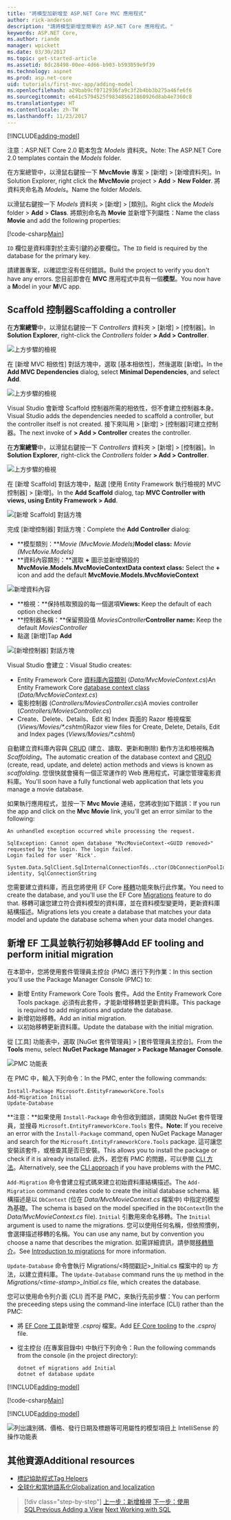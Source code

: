 ```yaml
---
title: "將模型加新增至 ASP.NET Core MVC 應用程式"
author: rick-anderson
description: "請將模型新增至簡單的 ASP.NET Core 應用程式。"
keywords: ASP.NET Core,
ms.author: riande
manager: wpickett
ms.date: 03/30/2017
ms.topic: get-started-article
ms.assetid: 8dc28498-00ee-4d66-b903-b593059e9f39
ms.technology: aspnet
ms.prod: asp.net-core
uid: tutorials/first-mvc-app/adding-model
ms.openlocfilehash: a29bab9cf0712936fa9c3f2b4bb3b275a46fe6f6
ms.sourcegitcommit: e641c5794525f983485621860926d8ab4e7360c8
ms.translationtype: HT
ms.contentlocale: zh-TW
ms.lasthandoff: 11/23/2017
---
```

[!INCLUDE[adding-model](../../includes/mvc-intro/adding-model1.md)]

<span data-ttu-id="6ccab-104">注意：ASP.NET Core 2.0 範本包含 *Models* 資料夾。</span><span class="sxs-lookup"><span data-stu-id="6ccab-104">Note: The ASP.NET Core 2.0 templates contain the *Models* folder.</span></span>

<span data-ttu-id="6ccab-105">在方案總管中，以滑鼠右鍵按一下 **MvcMovie** 專案 > [新增] > [新增資料夾]。</span><span class="sxs-lookup"><span data-stu-id="6ccab-105">In Solution Explorer, right click the **MvcMovie** project > **Add** > **New Folder**.</span></span> <span data-ttu-id="6ccab-106">將資料夾命名為 *Models*。</span><span class="sxs-lookup"><span data-stu-id="6ccab-106">Name the folder *Models*.</span></span>

<span data-ttu-id="6ccab-107">以滑鼠右鍵按一下 *Models* 資料夾 > [新增] > [類別]。</span><span class="sxs-lookup"><span data-stu-id="6ccab-107">Right click the *Models* folder > **Add** > **Class**.</span></span> <span data-ttu-id="6ccab-108">將類別命名為 **Movie** 並新增下列屬性：</span><span class="sxs-lookup"><span data-stu-id="6ccab-108">Name the class **Movie** and add the following properties:</span></span>

[!code-csharp[Main](../../tutorials/first-mvc-app/start-mvc/sample/MvcMovie/Models/MovieNoEF.cs?name=snippet_1)]

<span data-ttu-id="6ccab-109">`ID` 欄位是資料庫對於主索引鍵的必要欄位。</span><span class="sxs-lookup"><span data-stu-id="6ccab-109">The `ID` field is required by the database for the primary key.</span></span> 

<span data-ttu-id="6ccab-110">請建置專案，以確認您沒有任何錯誤。</span><span class="sxs-lookup"><span data-stu-id="6ccab-110">Build the project to verify you don't have any errors.</span></span> <span data-ttu-id="6ccab-111">您目前即會在 **MVC** 應用程式中具有一個**模型**。</span><span class="sxs-lookup"><span data-stu-id="6ccab-111">You now have a **M**odel in your **M**VC app.</span></span>

## <a name="scaffolding-a-controller"></a><span data-ttu-id="6ccab-112">Scaffold 控制器</span><span class="sxs-lookup"><span data-stu-id="6ccab-112">Scaffolding a controller</span></span>

<span data-ttu-id="6ccab-113">在**方案總管**中，以滑鼠右鍵按一下 *Controllers* 資料夾 > [新增] > [控制器]。</span><span class="sxs-lookup"><span data-stu-id="6ccab-113">In **Solution Explorer**, right-click the *Controllers* folder **> Add > Controller**.</span></span>

![上方步驟的檢視](adding-model/_static/add_controller.png)

<span data-ttu-id="6ccab-115">在 [新增 MVC 相依性] 對話方塊中，選取 [基本相依性]，然後選取 [新增]。</span><span class="sxs-lookup"><span data-stu-id="6ccab-115">In the **Add MVC Dependencies** dialog, select **Minimal Dependencies**, and select **Add**.</span></span>

![上方步驟的檢視](adding-model/_static/add_depend.png)

<span data-ttu-id="6ccab-117">Visual Studio 會新增 Scaffold 控制器所需的相依性，但不會建立控制器本身。</span><span class="sxs-lookup"><span data-stu-id="6ccab-117">Visual Studio adds the dependencies needed to scaffold a controller, but the controller itself is not created.</span></span> <span data-ttu-id="6ccab-118">接下來叫用 > [新增] > [控制器]可建立控制器。</span><span class="sxs-lookup"><span data-stu-id="6ccab-118">The next invoke of **> Add > Controller** creates the controller.</span></span> 

<span data-ttu-id="6ccab-119">在**方案總管**中，以滑鼠右鍵按一下 *Controllers* 資料夾 > [新增] > [控制器]。</span><span class="sxs-lookup"><span data-stu-id="6ccab-119">In **Solution Explorer**, right-click the *Controllers* folder **> Add > Controller**.</span></span>

![上方步驟的檢視](adding-model/_static/add_controller.png)

<span data-ttu-id="6ccab-121">在 [新增 Scaffold] 對話方塊中，點選 [使用 Entity Framework 執行檢視的 MVC 控制器] > [新增]。</span><span class="sxs-lookup"><span data-stu-id="6ccab-121">In the **Add Scaffold** dialog, tap **MVC Controller with views, using Entity Framework > Add**.</span></span>

![[新增 Scaffold] 對話方塊](adding-model/_static/add_scaffold2.png)

<span data-ttu-id="6ccab-123">完成 [新增控制器] 對話方塊：</span><span class="sxs-lookup"><span data-stu-id="6ccab-123">Complete the **Add Controller** dialog:</span></span>

* <span data-ttu-id="6ccab-124">**模型類別：***Movie (MvcMovie.Models)*</span><span class="sxs-lookup"><span data-stu-id="6ccab-124">**Model class:** *Movie (MvcMovie.Models)*</span></span>
* <span data-ttu-id="6ccab-125">**資料內容類別：**選取 **+** 圖示並新增預設的 **MvcMovie.Models.MvcMovieContext**</span><span class="sxs-lookup"><span data-stu-id="6ccab-125">**Data context class:** Select the **+** icon and add the default **MvcMovie.Models.MvcMovieContext**</span></span>

![新增資料內容](adding-model/_static/dc.png)

* <span data-ttu-id="6ccab-127">**檢視：**保持核取預設的每一個選項</span><span class="sxs-lookup"><span data-stu-id="6ccab-127">**Views:** Keep the default of each option checked</span></span>
* <span data-ttu-id="6ccab-128">**控制器名稱：**保留預設值 *MoviesController*</span><span class="sxs-lookup"><span data-stu-id="6ccab-128">**Controller name:** Keep the default *MoviesController*</span></span>
* <span data-ttu-id="6ccab-129">點選 [新增]</span><span class="sxs-lookup"><span data-stu-id="6ccab-129">Tap **Add**</span></span>

![[新增控制器] 對話方塊](adding-model/_static/add_controller2.png)

<span data-ttu-id="6ccab-131">Visual Studio 會建立：</span><span class="sxs-lookup"><span data-stu-id="6ccab-131">Visual Studio creates:</span></span>

* <span data-ttu-id="6ccab-132">Entity Framework Core [資料庫內容類別](xref:data/ef-mvc/intro#create-the-database-context) (*Data/MvcMovieContext.cs*)</span><span class="sxs-lookup"><span data-stu-id="6ccab-132">An Entity Framework Core [database context class](xref:data/ef-mvc/intro#create-the-database-context) (*Data/MvcMovieContext.cs*)</span></span>
* <span data-ttu-id="6ccab-133">電影控制器 (*Controllers/MoviesController.cs*)</span><span class="sxs-lookup"><span data-stu-id="6ccab-133">A movies controller (*Controllers/MoviesController.cs*)</span></span>
* <span data-ttu-id="6ccab-134">Create、Delete、Details、Edit 和 Index 頁面的 Razor 檢視檔案 (*Views/Movies/&ast;.cshtml*)</span><span class="sxs-lookup"><span data-stu-id="6ccab-134">Razor view files for Create, Delete, Details, Edit and Index pages (*Views/Movies/&ast;.cshtml*)</span></span>

<span data-ttu-id="6ccab-135">自動建立資料庫內容與 [CRUD](https://wikipedia.org/wiki/Create,_read,_update_and_delete) (建立、讀取、更新和刪除) 動作方法和檢視稱為 *Scaffolding*。</span><span class="sxs-lookup"><span data-stu-id="6ccab-135">The automatic creation of the database context and [CRUD](https://wikipedia.org/wiki/Create,_read,_update_and_delete) (create, read, update, and delete) action methods and views is known as *scaffolding*.</span></span> <span data-ttu-id="6ccab-136">您很快就會擁有一個正常運作的 Web 應用程式，可讓您管理電影資料庫。</span><span class="sxs-lookup"><span data-stu-id="6ccab-136">You'll soon have a fully functional web application that lets you manage a movie database.</span></span>

<span data-ttu-id="6ccab-137">如果執行應用程式，並按一下 **Mvc Movie** 連結，您將收到如下錯誤：</span><span class="sxs-lookup"><span data-stu-id="6ccab-137">If you run the app and click on the **Mvc Movie** link, you'll get an error similar to the following:</span></span>

```
An unhandled exception occurred while processing the request.

SqlException: Cannot open database "MvcMovieContext-<GUID removed>" requested by the login. The login failed.
Login failed for user 'Rick'.

System.Data.SqlClient.SqlInternalConnectionTds..ctor(DbConnectionPoolIdentity identity, SqlConnectionString 
```

<span data-ttu-id="6ccab-138">您需要建立資料庫，而且您將使用 EF Core [移轉](xref:data/ef-mvc/migrations)功能來執行此作業。</span><span class="sxs-lookup"><span data-stu-id="6ccab-138">You need to create the database, and you'll use the EF Core [Migrations](xref:data/ef-mvc/migrations) feature to do that.</span></span> <span data-ttu-id="6ccab-139">移轉可讓您建立符合資料模型的資料庫，並在資料模型變更時，更新資料庫結構描述。</span><span class="sxs-lookup"><span data-stu-id="6ccab-139">Migrations lets you create a database that matches your data model and update the database schema when your data model changes.</span></span>

## <a name="add-ef-tooling-and-perform-initial-migration"></a><span data-ttu-id="6ccab-140">新增 EF 工具並執行初始移轉</span><span class="sxs-lookup"><span data-stu-id="6ccab-140">Add EF tooling and perform initial migration</span></span>

<span data-ttu-id="6ccab-141">在本節中，您將使用套件管理員主控台 (PMC) 進行下列作業：</span><span class="sxs-lookup"><span data-stu-id="6ccab-141">In this section you'll use the Package Manager Console (PMC) to:</span></span>

* <span data-ttu-id="6ccab-142">新增 Entity Framework Core Tools 套件。</span><span class="sxs-lookup"><span data-stu-id="6ccab-142">Add the Entity Framework Core Tools package.</span></span> <span data-ttu-id="6ccab-143">必須有此套件，才能新增移轉並更新資料庫。</span><span class="sxs-lookup"><span data-stu-id="6ccab-143">This package is required to add migrations and update the database.</span></span>
* <span data-ttu-id="6ccab-144">新增初始移轉。</span><span class="sxs-lookup"><span data-stu-id="6ccab-144">Add an initial migration.</span></span>
* <span data-ttu-id="6ccab-145">以初始移轉更新資料庫。</span><span class="sxs-lookup"><span data-stu-id="6ccab-145">Update the database with the initial migration.</span></span>

<span data-ttu-id="6ccab-146">從 [工具] 功能表中，選取 [NuGet 套件管理員] > [套件管理員主控台]。</span><span class="sxs-lookup"><span data-stu-id="6ccab-146">From the **Tools** menu, select **NuGet Package Manager > Package Manager Console**.</span></span>

<!-- following image shared with uid: tutorials/razor-pages/model -->
  ![PMC 功能表](adding-model/_static/pmc.png)

<span data-ttu-id="6ccab-148">在 PMC 中，輸入下列命令：</span><span class="sxs-lookup"><span data-stu-id="6ccab-148">In the PMC, enter the following commands:</span></span>

``` PMC
Install-Package Microsoft.EntityFrameworkCore.Tools
Add-Migration Initial
Update-Database
```

<span data-ttu-id="6ccab-149">**注意：**如果使用 `Install-Package` 命令但收到錯誤，請開啟 NuGet 套件管理員，並搜尋 `Microsoft.EntityFrameworkCore.Tools` 套件。</span><span class="sxs-lookup"><span data-stu-id="6ccab-149">**Note:** If you receive an error with the `Install-Package` command, open NuGet Package Manager and search for the `Microsoft.EntityFrameworkCore.Tools` package.</span></span> <span data-ttu-id="6ccab-150">這可讓您安裝該套件，或檢查其是否已安裝。</span><span class="sxs-lookup"><span data-stu-id="6ccab-150">This allows you to install the package or check if it is already installed.</span></span> <span data-ttu-id="6ccab-151">此外，若您有 PMC 的問題，可以參閱 [CLI 方法](#cli)。</span><span class="sxs-lookup"><span data-stu-id="6ccab-151">Alternatively, see the [CLI approach](#cli) if you have problems with the PMC.</span></span>

<span data-ttu-id="6ccab-152">`Add-Migration` 命令會建立程式碼來建立初始資料庫結構描述。</span><span class="sxs-lookup"><span data-stu-id="6ccab-152">The `Add-Migration` command creates code to create the initial database schema.</span></span> <span data-ttu-id="6ccab-153">結構描述是以 `DbContext` (位在 *Data/MvcMovieContext.cs* 檔案中) 中指定的模型為基礎。</span><span class="sxs-lookup"><span data-stu-id="6ccab-153">The schema is based on the model specified in the `DbContext`(In the *Data/MvcMovieContext.cs* file).</span></span> <span data-ttu-id="6ccab-154">`Initial` 引數用來命名移轉。</span><span class="sxs-lookup"><span data-stu-id="6ccab-154">The `Initial` argument is used to name the migrations.</span></span> <span data-ttu-id="6ccab-155">您可以使用任何名稱，但依照慣例，會選擇描述移轉的名稱。</span><span class="sxs-lookup"><span data-stu-id="6ccab-155">You can use any name, but by convention you choose a name that describes the migration.</span></span> <span data-ttu-id="6ccab-156">如需詳細資訊，請參閱[移轉簡介](xref:data/ef-mvc/migrations#introduction-to-migrations)。</span><span class="sxs-lookup"><span data-stu-id="6ccab-156">See [Introduction to migrations](xref:data/ef-mvc/migrations#introduction-to-migrations) for more information.</span></span>

<span data-ttu-id="6ccab-157">`Update-Database` 命令會執行 Migrations/\<時間戳記>_Initial.cs 檔案中的 `Up` 方法，以建立資料庫。</span><span class="sxs-lookup"><span data-stu-id="6ccab-157">The `Update-Database` command runs the `Up` method in the *Migrations/\<time-stamp>_Initial.cs* file, which creates the database.</span></span>

<a name="cli"></a> <span data-ttu-id="6ccab-158">您可以使用命令列介面 (CLI) 而不是 PMC，來執行先前步驟：</span><span class="sxs-lookup"><span data-stu-id="6ccab-158">You can perform the preceeding steps using the command-line interface (CLI) rather than the PMC:</span></span>

* <span data-ttu-id="6ccab-159">將 [EF Core 工具](xref:data/ef-mvc/migrations#entity-framework-core-nuget-packages-for-migrations)新增至 *.csproj* 檔案。</span><span class="sxs-lookup"><span data-stu-id="6ccab-159">Add [EF Core tooling](xref:data/ef-mvc/migrations#entity-framework-core-nuget-packages-for-migrations) to the *.csproj* file.</span></span>
* <span data-ttu-id="6ccab-160">從主控台 (在專案目錄中) 中執行下列命令：</span><span class="sxs-lookup"><span data-stu-id="6ccab-160">Run the following commands from the console (in the project directory):</span></span>

  ```console
  dotnet ef migrations add Initial
  dotnet ef database update
  ```     
  

[!INCLUDE[adding-model](../../includes/mvc-intro/adding-model3.md)]

[!code-csharp[Main](../../tutorials/first-mvc-app/start-mvc/sample/MvcMovie/Startup.cs?name=ConfigureServices&highlight=6-7)]

[!INCLUDE[adding-model](../../includes/mvc-intro/adding-model4.md)]

![列出識別碼、價格、發行日期及標題等可用屬性的模型項目上 IntelliSense 的操作功能表](adding-model/_static/ints.png)

## <a name="additional-resources"></a><span data-ttu-id="6ccab-162">其他資源</span><span class="sxs-lookup"><span data-stu-id="6ccab-162">Additional resources</span></span>

* [<span data-ttu-id="6ccab-163">標記協助程式</span><span class="sxs-lookup"><span data-stu-id="6ccab-163">Tag Helpers</span></span>](xref:mvc/views/tag-helpers/intro)
* [<span data-ttu-id="6ccab-164">全球化和當地語系化</span><span class="sxs-lookup"><span data-stu-id="6ccab-164">Globalization and localization</span></span>](xref:fundamentals/localization)

>[!div class="step-by-step"]
<span data-ttu-id="6ccab-165">[上一步：新增檢視](adding-view.md)
[下一步：使用 SQL](working-with-sql.md)</span><span class="sxs-lookup"><span data-stu-id="6ccab-165">[Previous Adding a View](adding-view.md)
[Next Working with SQL](working-with-sql.md)</span></span>  
